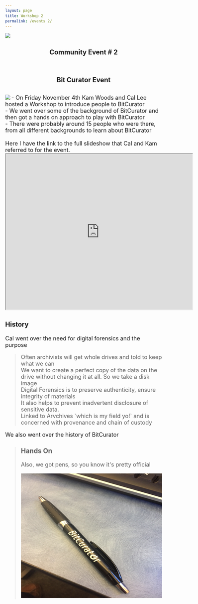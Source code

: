 ```yaml
---
layout: page
title: Workshop 2
permalink: /events 2/
---
```


<img src="https://2.bp.blogspot.com/-TEBqTXxhE7s/Vvv9Yh4K3MI/AAAAAAAANAs/PabKRjlWq_sZZzHImjEJ0Snrx1pTbRQzQ/s1600/work-in-progress.png">

<h2 style="text-align:center;"> Community Event # 2 </h2><br>

<h2 style="text-align:center;"> Bit Curator Event </h2><br>

<img src="http://www.bitcurator.net/wp-content/uploads/2015/11/bc2-new-red.png">

<span style="font-size: 18px">
- On Friday November 4th Kam Woods and Cal Lee hosted a Workshop to introduce people to BitCurator
<br>
- We went over some of the background of BitCurator and then got a hands on approach to play with BitCurator <br>
- There were probably around 15 people who were there, from all different backgrounds to learn about BitCurator 
<br>
<br>
Here I have the link to the full slideshow that Cal and Kam referred to for the event. 
<iframe src="https://ils.unc.edu/callee/bitcurator-tutorial-sils-20161104" height="500" width="600"></iframe> <br> 

<h3> <strong> History </strong> </h3>
Cal went over the need for digital forensics and the purpose <br>

<blockquote div align="left"> Often archivists will get whole drives and told to keep what we can <br>
 We want to create a perfect copy of the data on the drive without changing it at all. So we take a disk image <br>
 Digital Forensics is to preserve authenticity, ensure integrity of materials <br>
 It also helps to prevent inadvertent disclosure of sensitive data. <br>
 Linked to Arvchives `which is my field yo!` and is concerned with provenance and chain of custody </blockquote>

We also went over the history of BitCurator
<blockquote div align="left"> 

<h3> <strong> Hands On </strong> </h3>

Also, we got pens, so you know it's pretty official <br>

 <img width="554" height="400" id="Pen" src="/images/image-3.jpg"/>


